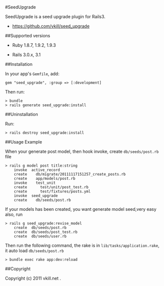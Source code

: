 #SeedUpgrade

SeedUpgrade is a seed upgrade plugin for Rails3.

* https://github.com/vkill/seed_upgrade

##Supported versions

* Ruby 1.8.7, 1.9.2, 1.9.3

* Rails 3.0.x, 3.1


##Installation

In your app's `Gemfile`, add:

    gem "seed_upgrade", :group => [:development]

Then run:

    > bundle
    > rails generate seed_upgrade:install


##Uninstallation

Run:

    > rails destroy seed_upgrade:install


##Usage Example

When your generate post model, then hook invoke, create `db/seeds/post.rb` file

    > rails g model post title:string
        invoke  active_record
        create    db/migrate/20111117151257_create_posts.rb
        create    app/models/post.rb
        invoke    test_unit
        create      test/unit/post_test.rb
        create      test/fixtures/posts.yml
        invoke  seed_upgrade
        create    db/seeds/post.rb

If your models has been created, you want generate model seed,very easy also, run

    > rails g seed_upgrade:revise_model
        create  db/seeds/post.rb
        create  db/seeds/post_test.rb
        create  db/seeds/user.rb

Then run the following command, the rake is in `lib/tasks/application.rake`, it auto load `db/seeds/post.rb`

    > bundle exec rake app:dev:reload


##Copyright

Copyright (c) 2011 vkill.net .

